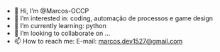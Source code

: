 - 👋 Hi, I’m @Marcos-OCCP
- 👀 I’m interested in: coding, automação de processos e game design
- 🌱 I’m currently learning: python
- 💞️ I’m looking to collaborate on ...
- 📫 How to reach me: E-mail: marcos.dev1527@gmail.com

<!---
Marcos-OCCP/Marcos-OCCP is a ✨ special ✨ repository because its `README.md` (this file) appears on your GitHub profile.
You can click the Preview link to take a look at your changes.
--->

